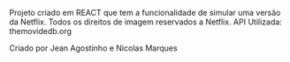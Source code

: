 Projeto criado em REACT que tem a funcionalidade de simular uma versão da Netflix.
Todos os direitos de imagem reservados a Netflix.
API Utilizada: themovidedb.org

Criado por Jean Agostinho e Nicolas Marques